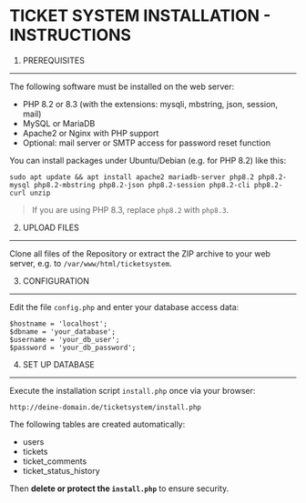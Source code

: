 TICKET SYSTEM INSTALLATION - INSTRUCTIONS
=====================================

1. PREREQUISITES
------------------
The following software must be installed on the web server:

- PHP 8.2 or 8.3 (with the extensions: mysqli, mbstring, json, session, mail)
- MySQL or MariaDB
- Apache2 or Nginx with PHP support
- Optional: mail server or SMTP access for password reset function

You can install packages under Ubuntu/Debian (e.g. for PHP 8.2) like this:

    sudo apt update && apt install apache2 mariadb-server php8.2 php8.2-mysql php8.2-mbstring php8.2-json php8.2-session php8.2-cli php8.2-curl unzip

> If you are using PHP 8.3, replace `php8.2` with `php8.3`.

2. UPLOAD FILES
--------------------
Clone all files of the Repository or extract the ZIP archive to your web server, e.g. to `/var/www/html/ticketsystem`.

3. CONFIGURATION
----------------
Edit the file `config.php` and enter your database access data:

    $hostname = 'localhost';
    $dbname = 'your_database';
    $username = 'your_db_user';
    $password = 'your_db_password';

4. SET UP DATABASE
-----------------------
Execute the installation script `install.php` once via your browser:

    http://deine-domain.de/ticketsystem/install.php

The following tables are created automatically:
- users
- tickets
- ticket_comments
- ticket_status_history

Then **delete or protect the `install.php`** to ensure security.
